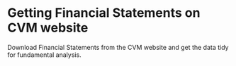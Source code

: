 # Getting Financial Statements on CVM website
Download Financial Statements from the CVM website and get the data tidy for fundamental analysis.

